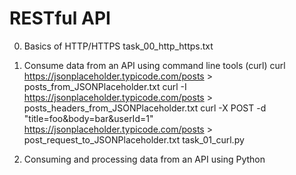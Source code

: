 # RESTful API

0. Basics of HTTP/HTTPS
task_00_http_https.txt

1. Consume data from an API using command line tools (curl)
curl https://jsonplaceholder.typicode.com/posts > posts_from_JSONPlaceholder.txt
curl -I https://jsonplaceholder.typicode.com/posts > posts_headers_from_JSONPlaceholder.txt
curl -X POST -d "title=foo&body=bar&userId=1" https://jsonplaceholder.typicode.com/posts > post_request_to_JSONPlaceholder.txt
task_01_curl.py

2. Consuming and processing data from an API using Python



